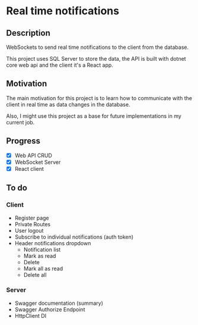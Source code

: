 # Real time notifications

## Description

WebSockets to send real time notifications to the client from the database.

This project uses SQL Server to store the data, the API is built with dotnet core web api and the client it's a React app.

## Motivation

The main motivation for this project is to learn how to communicate with the client in real time as data changes in the database.

Also, I might use this project as a base for future implementations in my current job.

## Progress

- [x] Web API CRUD
- [x] WebSocket Server
- [x] React client

## To do

### Client

- Register page
- Private Routes
- User logout
- Subscribe to individual notifications (auth token)
- Header notifications dropdown
  - Notification list
  - Mark as read
  - Delete
  - Mark all as read
  - Delete all

### Server

- Swagger documentation (summary)
- Swagger Authorize Endpoint
- HttpClient DI
